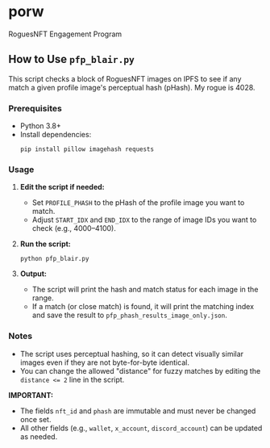 # porw
RoguesNFT Engagement Program
## How to Use `pfp_blair.py`

This script checks a block of RoguesNFT images on IPFS to see if any match a given profile image's perceptual hash (pHash).
My rogue is 4028.

### Prerequisites

- Python 3.8+
- Install dependencies:
  ```
  pip install pillow imagehash requests
  ```

### Usage

1. **Edit the script if needed:**
   - Set `PROFILE_PHASH` to the pHash of the profile image you want to match.
   - Adjust `START_IDX` and `END_IDX` to the range of image IDs you want to check (e.g., 4000–4100).

2. **Run the script:**
   ```
   python pfp_blair.py
   ```

3. **Output:**
   - The script will print the hash and match status for each image in the range.
   - If a match (or close match) is found, it will print the matching index and save the result to `pfp_phash_results_image_only.json`.

### Notes

- The script uses perceptual hashing, so it can detect visually similar images even if they are not byte-for-byte identical.
- You can change the allowed "distance" for fuzzy matches by editing the `distance <= 2` line in the script.

**IMPORTANT:**  
- The fields `nft_id` and `phash` are immutable and must never be changed once set.
- All other fields (e.g., `wallet`, `x_account`, `discord_account`) can be updated as needed.